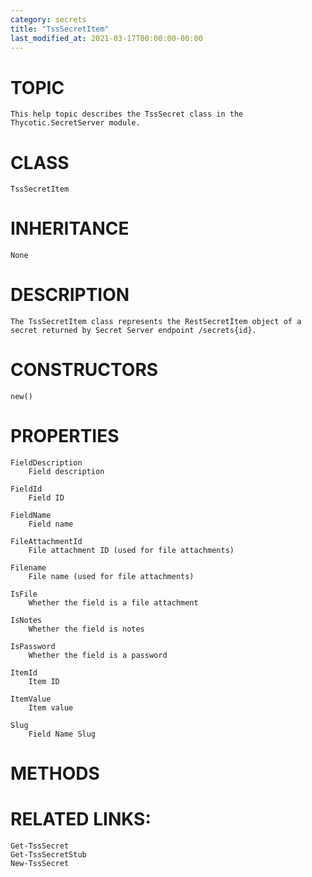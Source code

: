 ```yaml
---
category: secrets
title: "TssSecretItem"
last_modified_at: 2021-03-17T00:00:00-00:00
---
```


# TOPIC
    This help topic describes the TssSecret class in the Thycotic.SecretServer module.

# CLASS
    TssSecretItem

# INHERITANCE
    None

# DESCRIPTION
    The TssSecretItem class represents the RestSecretItem object of a secret returned by Secret Server endpoint /secrets{id}.

# CONSTRUCTORS
    new()

# PROPERTIES
    FieldDescription
        Field description

    FieldId
        Field ID

    FieldName
        Field name

    FileAttachmentId
        File attachment ID (used for file attachments)

    Filename
        File name (used for file attachments)

    IsFile
        Whether the field is a file attachment

    IsNotes
        Whether the field is notes

    IsPassword
        Whether the field is a password

    ItemId
        Item ID

    ItemValue
        Item value

    Slug
        Field Name Slug

# METHODS

# RELATED LINKS:
    Get-TssSecret
    Get-TssSecretStub
    New-TssSecret
